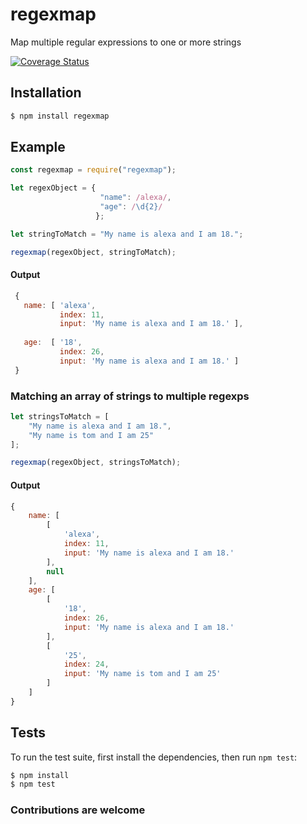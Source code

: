 # regexmap 

Map multiple regular expressions to one or more strings

[![Coverage Status](https://coveralls.io/repos/github/therewillbecode/regexmap/badge.svg?branch=master)](https://coveralls.io/github/therewillbecode/regexmap?branch=master)


## Installation

```bash
$ npm install regexmap
```


## Example

```js
const regexmap = require("regexmap");

let regexObject = {
                    "name": /alexa/, 
                    "age": /\d{2}/ 
                   };

let stringToMatch = "My name is alexa and I am 18.";

regexmap(regexObject, stringToMatch);
```

#### Output
```js
 {
   name: [ 'alexa', 
           index: 11, 
           input: 'My name is alexa and I am 18.' ],
 
   age:  [ '18',
           index: 26,
           input: 'My name is alexa and I am 18.' ]
 }
```


### Matching an array of strings to multiple regexps

```js
let stringsToMatch = [
    "My name is alexa and I am 18.",
    "My name is tom and I am 25"
];

regexmap(regexObject, stringsToMatch);
```
#### Output
```js
{
    name: [
        [
            'alexa',
            index: 11,
            input: 'My name is alexa and I am 18.'
        ],
        null
    ],
    age: [
        [
            '18',
            index: 26,
            input: 'My name is alexa and I am 18.'
        ],
        [
            '25',
            index: 24,
            input: 'My name is tom and I am 25'
        ]
    ]
}
```

## Tests

  To run the test suite, first install the dependencies, then run `npm test`:

```bash
$ npm install
$ npm test
```

### Contributions are welcome
